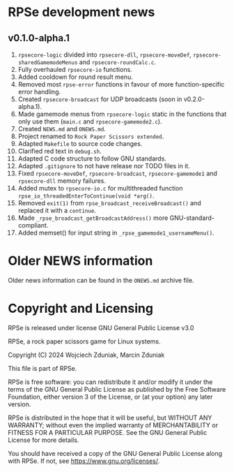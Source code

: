 # RPSe development news #

## v0.1.0-alpha.1 ##
1. ```rpsecore-logic``` divided into ```rpsecore-dll```, ```rpsecore-moveDef```, ```rpsecore-sharedGamemodeMenus``` and ```rpsecore-roundCalc.c```.
2. Fully overhauled ```rpsecore-io``` functions.
3. Added cooldown for round result menu.
4. Removed most ```rpse-error``` functions in favour of more function-specific error handling.
5. Created ```rpsecore-broadcast``` for UDP broadcasts (soon in v0.2.0-alpha.1).
6. Made gamemode menus from ```rpsecore-logic``` static in the functions that only use them (```main.c``` and ```rpsecore-gamemode2.c```).
7. Created ```NEWS.md``` and ```ONEWS.md```.
8. Project renamed to ```Rock Paper Scissors extended```.
9. Adapted ```Makefile``` to source code changes.
10. Clarified red text in ```debug.sh```.
11. Adapted C code structure to follow GNU standards.
12. Adapted ```.gitignore``` to not have release nor TODO files in it.
13. Fixed ```rpsecore-moveDef```, ```rpsecore-broadcast```, ```rpsecore-gamemode1``` and ```rpsecore-dll``` memory failures.
14. Added mutex to ```rpsecore-io.c``` for multithreaded function ```rpse_io_threadedEnterToContinue(void *arg()```.
15. Removed ```exit(1)``` from ```rpse_broadcast_receiveBroadcast()``` and replaced it with a ```continue```.
16. Made ```_rpse_broadcast_getBroadcastAddress()``` more GNU-standard-compliant.
17. Added memset() for input string in ```_rpse_gamemode1_usernameMenu()```.
# Older NEWS information #
Older news information can be found in the ```ONEWS.md``` archive file.

# Copyright and Licensing #

RPSe is released under license GNU General Public License v3.0

RPSe, a rock paper scissors game for Linux systems.

Copyright (C) 2024 Wojciech Zduniak, Marcin Zduniak

This file is part of RPSe.

RPSe is free software: you can redistribute it and/or modify it under the terms of the GNU General Public License as published by the Free Software Foundation, either version 3 of the License, or (at your option) any later version.

RPSe is distributed in the hope that it will be useful, but WITHOUT ANY WARRANTY; without even the implied warranty of MERCHANTABILITY or FITNESS FOR A PARTICULAR PURPOSE. See the GNU General Public License for more details.

You should have received a copy of the GNU General Public License along with RPSe. If not, see <https://www.gnu.org/licenses/>.
